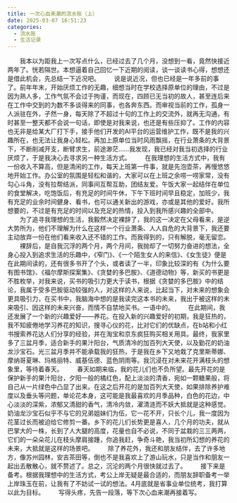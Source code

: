 ```yaml
---
title: 一次心血来潮的流水账（上）
date: 2025-03-07 16:51:23
categories:
  - 流水账
  - 生活记录
---
```

&emsp;&emsp;我本以为距我上一次写点什么，已经过去了几个月，没想到一看，竟然快接近两年了。恍若隔世。本想逼着自己回忆一下近期的阅读，谈一谈读书心得，想想还是借此机会，先总结一下近况吧。
&emsp;&emsp;说是说近况，但也已经是一年多前的事了。前年年末，开始厌烦工作的无趣，细想当时在学校选择原单位的理由，不过是因为熟人多，工作气氛不会过于拘谨，而现在，四顾已无当初的故人，甚至连后来在工作中交到的为数不多谈得来的同事，也各奔东西。而审视当前的工作，孤身一人派驻在外，孑然一身，每天除了不超过十句的工作上的交流外，就再无沟通，有时甚至一整天都不会说一句话，即使是对我来说，也还是有些压抑了。工作的内容也无非是给某大厂打下手，接手他们开发的AI平台的运营维护工作，既不是我的兴趣所在，也无法让我身心轻松。再加上原单位当时风雨飘摇，在行业萧条的大背景下，不断削减开支，断臂求生，前途渺茫……我发现，我已经对我当初选择的行业厌烦了，于是我决心去寻求另一种生活方式。
&emsp;&emsp;在我理想的生活方式中，我有一份收入不算高，但是清闲的工作，每天上班第一件事，就是先泡壶茶，再慢悠悠地开始工作。办公室的氛围是轻松和谐的，大家可以在上班之余唠一唠家常，没有勾心斗角，没有拉帮结派，同事间互帮互助，团结友爱。午饭大家一起结伴在单位的食堂解决，吃饱饭后，有充足的时间午休，下午下班时间早且稳定，加班少，我有充足的业余时间健身、看书，也可以通关新出的游戏，亦或是其他的爱好。我所想要的，不过是有充足的时间以及充足的热情，投入到我所感兴趣的全部中。
&emsp;&emsp;为了追寻我理想的生活，我毅然决定裸辞了，我的这一决定在父母看来，是逆大势所为，他们不理解为什么在这样一个行业萧条、人人自危的大背景下，我还要主动放弃一份在他们看来收入还不错的工作。而我得到的，只有解脱，毫无留恋。
&emsp;&emsp;裸辞后，是自我沉浮的两个月，两个月间，我抛却了一切努力奋进的想法，全身心投入到追求生活的乐趣中，《窄门》、《一个陌生女人的来信》、《女生徒》便是在此期间读的，还有很多书开了个头，或者读了一半，印象比较深的有《为什么要有图书馆》、《福尔摩斯探案集》、《贪婪的多巴胺》、《道德动物》等，新买的书更是不胜枚举，对我来说，买书的吸引力更大于读书，根据《贪婪的多巴胺》中的结论，我属于受多巴胺驱动较强的人，对这样的人来说，比起当下，对未来的想象会更具吸引力，在买书中，我脑海中想的是我读完这本书的未来，我出于被这样的未来吸引、因这样的未来兴奋，而情不自禁地买书。一语中的。
&emsp;&emsp;在此期间，我还发展了一个新的兴趣爱好——养花。在投入新的兴趣爱好的初期，我是狂热的，我不知疲倦地学习养花的知识，搜寻心仪的花，比对它们的优缺点，在b站和小红书搜索养花达人们分享的经验，并在淘宝和京东疯狂购买相关用具。最终，我家里多了三盆月季，适合新手的果汁阳台，气质清冷的加百列大天使，以及勤花的奶油龙沙宝石。光三盆月季并不能承载我的狂热，于是我在乡下又地栽了克里斯蒂娜、摩纳哥夏琳、玛格丽特、威基伍德、蓝色阴雨等。我沉浸在对未来花开满枝头的想象里，等待着春天。
&emsp;&emsp;春天如期来临，我的花儿们也不负所望。最先开花的是保护新手的果汁阳台，夕阳一般的橘红色，配上淡淡的清香，宛如一颗糖果般，将自己从一片绿色中凸显了出来。在这之后开花的是加百列大天使，如果排除养护难度以及垂头等问题，单论花本身，这可能是我最喜欢的月季品种，白色的花边，中心淡淡的深紫，浓郁又清甜的香气，清冷内敛，濯清涟而不妖大抵就是这种感觉。奶油龙沙宝石似乎不与它的兄弟姐妹们为伍，它一花不开，只长个儿，我一度因为花茎过长而被迫给它修剪一番。乡下的花儿们长势更是喜人，几个月的功夫，就从巴掌大的一株，长到了人大腿的高度，花量也自不必说，不同于盆栽的三三两两，它们的一朵朵花儿在枝头摩肩接踵，你追我赶，争奇斗艳，我当初所幻想的养花的未来，大抵就是这样的场景吧。
&emsp;&emsp;除了养花外，我还和朋友结伴，去了许多地方，像苏州园林，安吉茶田等，倒也不是我喜欢上了游山玩水，只是当作和朋友一起出去散散心，就不赘述了。总之，沉沦的两个月很快就过去了。
&emsp;&emsp;接下来是备考。根据我理想中的生活方式，考公上岸无疑是最合适的，而朋友辞职备考一举上岸珠玉在前，让我有了不妨试一试的想法。4月底就是省事业单位统考，我打算以此为目标。
&emsp;&emsp;写得头疼，先告一段落，等下次心血来潮再接着写。
